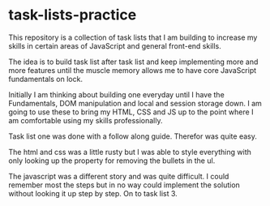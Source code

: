 # task-lists-practice

This repository is a collection of task lists that I am building to increase my skills in certain areas of JavaScript and general front-end skills.

The idea is to build task list after task list and keep implementing more and more features until the muscle memory allows me to have core JavaScript fundamentals on lock.

Initially I am thinking about building one everyday until I have the Fundamentals, DOM manipulation and local and session storage down. I am going to use these to bring my HTML, CSS and JS up to the point where I am comfortable using my skills professionally.

<!-- Task List 1 -->

Task list one was done with a follow along guide. Therefor was quite easy.

<!-- Task List 2 -->

The html and css was a little rusty but I was able to style everything with only looking up the property for removing the bullets in the ul.

The javascript was a different story and was quite difficult. I could remember most the steps but in no way could implement the solution without looking it up step by step. On to task list 3.
